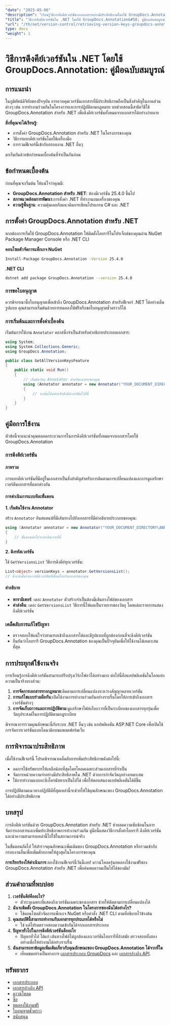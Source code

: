 ```yaml
---
"date": "2025-05-06"
"description": "เรียนรู้วิธีการดึงคีย์เวอร์ชันจากเอกสารอย่างมีประสิทธิภาพโดยใช้ GroupDocs.Annotation สำหรับ .NET ปรับปรุงการจัดการเอกสารและการทำงานร่วมกันด้วยคู่มือทีละขั้นตอนนี้"
"title": "วิธีการดึงคีย์เวอร์ชันใน .NET โดยใช้ GroupDocs.Annotation&#58; คู่มือฉบับสมบูรณ์"
"url": "/th/net/version-control/retrieving-version-keys-groupdocs-annotation-dotnet/"
type: docs
"weight": 1
---
```


# วิธีการดึงคีย์เวอร์ชันใน .NET โดยใช้ GroupDocs.Annotation: คู่มือฉบับสมบูรณ์

## การแนะนำ

ในภูมิทัศน์ดิจิทัลของปัจจุบัน การควบคุมเวอร์ชันเอกสารที่มีประสิทธิภาพถือเป็นสิ่งสำคัญในภาคส่วนต่างๆ เช่น การทำงานร่วมกันในโครงการและการปฏิบัติตามกฎหมาย บทช่วยสอนนี้สาธิตวิธีใช้ GroupDocs.Annotation สำหรับ .NET เพื่อดึงคีย์เวอร์ชันทั้งหมดจากเอกสารได้อย่างง่ายดาย

**สิ่งที่คุณจะได้เรียนรู้:**
- การตั้งค่า GroupDocs.Annotation สำหรับ .NET ในโครงการของคุณ
- วิธีการแยกคีย์เวอร์ชันโดยใช้เครื่องมือ
- การรวมฟีเจอร์นี้เข้ากับกรอบงาน .NET อื่นๆ

มาเริ่มกันด้วยข้อกำหนดเบื้องต้นที่จำเป็นกันก่อน

## ข้อกำหนดเบื้องต้น

ก่อนที่คุณจะเริ่มต้น ให้แน่ใจว่าคุณมี:
- **GroupDocs.Annotation สำหรับ .NET**: ต้องมีเวอร์ชัน 25.4.0 ขึ้นไป
- **สภาพแวดล้อมการพัฒนา**:การตั้งค่า .NET ที่ทำงานบนเครื่องของคุณ
- **ความรู้พื้นฐาน**: ความคุ้นเคยกับแนวคิดการเขียนโปรแกรม C# และ .NET

## การตั้งค่า GroupDocs.Annotation สำหรับ .NET

หากต้องการเริ่มใช้ GroupDocs.Annotation ให้ติดตั้งไลบรารีในโปรเจ็กต์ของคุณผ่าน NuGet Package Manager Console หรือ .NET CLI

**คอนโซลตัวจัดการแพ็กเกจ NuGet**
```bash
Install-Package GroupDocs.Annotation -Version 25.4.0
```

**.NET CLI**
```bash
dotnet add package GroupDocs.Annotation --version 25.4.0
```

### การขอใบอนุญาต

ควรพิจารณาซื้อใบอนุญาตเพื่อเข้าถึง GroupDocs.Annotation สำหรับฟีเจอร์ .NET ได้อย่างเต็มรูปแบบ คุณสามารถเริ่มต้นด้วยการทดลองใช้ฟรีหรือขอใบอนุญาตชั่วคราวก็ได้

### การเริ่มต้นและการตั้งค่าเบื้องต้น

เริ่มต้นการใช้งาน `Annotator` คลาสซึ่งจำเป็นสำหรับคำอธิบายประกอบเอกสาร:

```csharp
using System;
using System.Collections.Generic;
using GroupDocs.Annotation;

public class GetAllVersionKeysFeature
{
    public static void Run()
    {
        // เริ่มต้นวัตถุ Annotator สำหรับเอกสารของคุณ
        using (Annotator annotator = new Annotator("YOUR_DOCUMENT_DIRECTORY\ANNOTATED_WITH_VERSIONS"))
        {
            // จะเพิ่มโค้ดสำหรับดึงคีย์เวอร์ชันไว้ที่นี่
        }
    }
}
```

## คู่มือการใช้งาน

หัวข้อนี้จะแนะนำคุณตลอดกระบวนการในการดึงคีย์เวอร์ชันทั้งหมดจากเอกสารโดยใช้ GroupDocs.Annotation

### การดึงคีย์เวอร์ชัน

#### ภาพรวม

การแยกคีย์เวอร์ชันที่มีอยู่ในเอกสารเป็นสิ่งสำคัญสำหรับการติดตามการเปลี่ยนแปลงและการดูแลรักษาเวอร์ชันเอกสารที่แตกต่างกัน

#### การดำเนินการแบบทีละขั้นตอน

**1. เริ่มต้นใช้งาน Annotator**

สร้าง `Annotator` อินสแตนซ์ที่มีเส้นทางไปยังเอกสารที่มีคำอธิบายประกอบของคุณ:

```csharp
using (Annotator annotator = new Annotator("YOUR_DOCUMENT_DIRECTORY\ANNOTATED_WITH_VERSIONS"))
{
    // ขั้นตอนต่อไปจะดำเนินการที่นี่
}
```

**2. ดึงรหัสเวอร์ชัน**

ใช้ `GetVersionsList` วิธีการดึงคีย์ทุกเวอร์ชัน:

```csharp
List<object> versionKeys = annotator.GetVersionsList();
// นี่จะส่งคืนรายการคีย์เวอร์ชันที่เชื่อมโยงกับเอกสารของคุณ
```

#### คำอธิบาย
- **พารามิเตอร์**: เดอะ `Annotator` ตัวสร้างจำเป็นต้องมีเส้นทางไฟล์ของเอกสาร
- **ค่าส่งคืน**: เดอะ `GetVersionsList` วิธีการนี้ให้ผลเป็นรายการของวัตถุ โดยแต่ละรายการแสดงถึงคีย์เวอร์ชัน

### เคล็ดลับการแก้ไขปัญหา

- ตรวจสอบให้แน่ใจว่าสามารถเข้าถึงเอกสารได้และมีรูปแบบที่ถูกต้องก่อนที่จะดึงคีย์เวอร์ชัน
- ยืนยันว่าไลบรารี GroupDocs.Annotation ของคุณเป็นปัจจุบันเพื่อให้ใช้งานได้เหมาะสมที่สุด

## การประยุกต์ใช้งานจริง

การเรียนรู้การดึงคีย์เวอร์ชันสามารถปรับปรุงเวิร์กโฟลว์ได้อย่างมาก ต่อไปนี้คือแอปพลิเคชันในโลกแห่งความเป็นจริงบางส่วน:

1. **การจัดการเอกสารทางกฎหมาย**:ติดตามการเปลี่ยนแปลงระหว่างสัญญาหลายเวอร์ชัน
2. **การแก้ไขแบบร่วมมือกัน**:เปิดใช้งานการทำงานร่วมกันอย่างราบรื่นโดยให้การเข้าถึงเอกสารเวอร์ชันต่างๆ
3. **การจัดเก็บถาวรและการปฏิบัติตาม**:ดูแลรักษาไฟล์เก็บถาวรที่เป็นระเบียบของเอกสารทุกรุ่นเพื่อวัตถุประสงค์ในการปฏิบัติตามกฎระเบียบ

พิจารณาการรวมคุณลักษณะนี้กับระบบ .NET อื่นๆ เช่น แอปพลิเคชัน ASP.NET Core เพื่อเปิดใช้การจัดการเวอร์ชันแบบไดนามิกบนแพลตฟอร์มเว็บ

## การพิจารณาประสิทธิภาพ

เมื่อใช้งานฟีเจอร์นี้ โปรดพิจารณาเคล็ดลับการเพิ่มประสิทธิภาพดังต่อไปนี้:

- ลดการใช้ทรัพยากรให้เหลือน้อยที่สุดโดยโหลดเฉพาะส่วนเอกสารที่จำเป็น
- จัดการหน่วยความจำอย่างมีประสิทธิภาพใน .NET ด้วยการกำจัดวัตถุอย่างเหมาะสม
- ใช้การทำงานแบบอะซิงโครนัสหากเป็นไปได้ เพื่อให้ตอบสนองแอปพลิเคชันได้ดีขึ้น

การปฏิบัติตามแนวทางปฏิบัติดีที่สุดเหล่านี้จะช่วยให้ใช้คุณลักษณะของ GroupDocs.Annotation ได้อย่างมีประสิทธิภาพ

## บทสรุป

การดึงคีย์เวอร์ชันด้วย GroupDocs.Annotation สำหรับ .NET ช่วยลดความซับซ้อนในการจัดการเอกสารและเพิ่มประสิทธิภาพการทำงานร่วมกัน คู่มือนี้แสดงวิธีการตั้งค่าไลบรารี ดึงคีย์เวอร์ชัน และนำความสามารถเหล่านี้ไปใช้ในสถานการณ์จริง

ในขั้นตอนถัดไป ให้สำรวจคุณลักษณะเพิ่มเติมของ GroupDocs.Annotation หรือรวมเข้ากับกรอบงานอื่นเพื่อเพิ่มศักยภาพให้สูงสุดในโครงการของคุณ

**การเรียกร้องให้ดำเนินการ**:ลองใช้งานฟีเจอร์นี้วันนี้เลย! ดาวน์โหลดรุ่นทดลองใช้งานฟรีของ GroupDocs.Annotation สำหรับ .NET เพื่อค้นพบความเป็นไปได้ของมัน!

## ส่วนคำถามที่พบบ่อย

1. **เวอร์ชั่นคีย์คืออะไร?**
   - ตัวระบุเฉพาะที่แสดงถึงเวอร์ชันเฉพาะของเอกสาร ช่วยให้ติดตามการเปลี่ยนแปลงได้
2. **ฉันจะติดตั้ง GroupDocs.Annotation ในโครงการของฉันได้อย่างไร?**
   - ใช้คอนโซลตัวจัดการแพ็กเกจ NuGet หรือคำสั่ง .NET CLI ตามที่อธิบายไว้ข้างต้น
3. **คุณสมบัตินี้สามารถทำงานกับเอกสารทุกประเภทได้หรือไม่**
   - ใช่ แต่โปรดตรวจสอบความเข้ากันได้จากเอกสารประกอบ
4. **ปัญหาทั่วไปในการดึงคีย์เวอร์ชันคืออะไร**
   - ปัญหาทั่วไป ได้แก่ เส้นทางไฟล์ไม่ถูกต้องและเวอร์ชันไลบรารีที่ล้าสมัย ตรวจสอบทั้งสองอย่างเพื่อให้ทำงานได้อย่างราบรื่น
5. **ฉันสามารถหาข้อมูลเพิ่มเติมเกี่ยวกับคุณลักษณะของ GroupDocs.Annotation ได้จากที่ใด**
   - เยี่ยมชมอย่างเป็นทางการ [เอกสารประกอบ GroupDocs](https://docs.groupdocs.com/annotation/net/) และ [เอกสารอ้างอิง API](https://reference-groupdocs.com/annotation/net/).

## ทรัพยากร
- [เอกสารประกอบ](https://docs.groupdocs.com/annotation/net/)
- [เอกสารอ้างอิง API](https://reference.groupdocs.com/annotation/net/)
- [ดาวน์โหลด](https://releases.groupdocs.com/annotation/net/)
- [ซื้อ](https://purchase.groupdocs.com/buy)
- [ทดลองใช้งานฟรี](https://releases.groupdocs.com/annotation/net/)
- [ใบอนุญาตชั่วคราว](https://purchase.groupdocs.com/temporary-license/)
- [สนับสนุน](https://forum.groupdocs.com/c/annotation/)